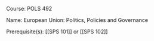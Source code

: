 




Course: POLS 492

Name: European Union: Politics, Policies and Governance

Prerequisite(s): [[SPS 101]] or [[SPS 102]]